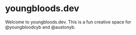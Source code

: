 # youngbloods.dev
Welcome to youngbloods.dev. This is a fun creative space for @youngbloodcyb and @austonyb. 